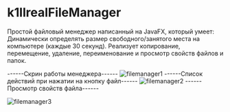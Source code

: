 # k1llrealFileManager
Простой файловый менеджер написанный на JavaFX, который умеет:
Динамически определять размер свободного/занятого места на компьютере (каждые 30 секунд).
Реализует копирование, перемещение, удаление, переименование и просмотр свойств файлов и папок.

------Скрин работы менеджера------
![filemanager1](https://user-images.githubusercontent.com/90712664/166947606-dfde664c-9259-418c-905b-c7e41b84b592.png)
------Список действий при нажатии на кнопку файл------
![filemanager2](https://user-images.githubusercontent.com/90712664/166948169-5f1d7258-bae3-4b79-83c7-f61df5fc81cb.png)
------Просмотр свойств файла------

![filemanager3](https://user-images.githubusercontent.com/90712664/166948379-73a417ae-b2b6-4c66-95da-766781021b20.png)
